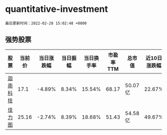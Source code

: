 # quantitative-investment

`最后更新时间：2022-02-28 15:02:48 +0800`

## 强势股票

|股票|当前价|当日涨跌幅|当日振幅|当日换手率|市盈率TTM|总市值|近10日涨跌幅|
|----|----|----|----|----|----|----|----|
|[迦南科技](https://xueqiu.com/S/SZ300412)|17.1|-4.89%|8.34%|15.54%|68.17|50.07亿|22.67%|
|[佳力图](https://xueqiu.com/S/SH603912)|25.16|-2.74%|8.39%|18.68%|51.43|54.58亿|49.67%|
